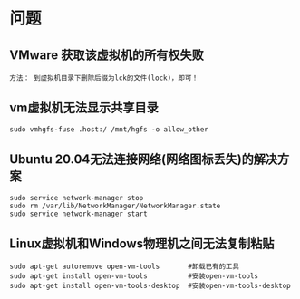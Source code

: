 # 问题

## VMware 获取该虚拟机的所有权失败

    方法： 到虚拟机目录下删除后缀为lck的文件(lock)，即可！

## vm虚拟机无法显示共享目录

    sudo vmhgfs-fuse .host:/ /mnt/hgfs -o allow_other

## Ubuntu 20.04无法连接网络(网络图标丢失)的解决方案

    sudo service network-manager stop
    sudo rm /var/lib/NetworkManager/NetworkManager.state
    sudo service network-manager start

## Linux虚拟机和Windows物理机之间无法复制粘贴

    sudo apt-get autoremove open-vm-tools       #卸载已有的工具
    sudo apt-get install open-vm-tools          #安装open-vm-tools
    sudo apt-get install open-vm-tools-desktop  #安装open-vm-tools-desktop

